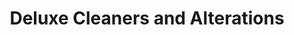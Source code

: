 ---
title: "Deluxe Cleaners and Alterations"
url: /henderson/deluxe-cleaners-and-alterations/
shop: Wäscherei
---